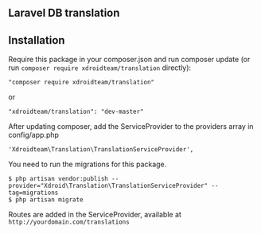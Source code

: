## Laravel DB translation


## Installation

Require this package in your composer.json and run composer update (or run `composer require xdroidteam/translation` directly):

    "composer require xdroidteam/translation"

or

    "xdroidteam/translation": "dev-master"

After updating composer, add the ServiceProvider to the providers array in config/app.php

    'Xdroidteam\Translation\TranslationServiceProvider',

You need to run the migrations for this package.

    $ php artisan vendor:publish --provider="Xdroid\Translation\TranslationServiceProvider" --tag=migrations
    $ php artisan migrate


Routes are added in the ServiceProvider, available at `http://yourdomain.com/translations`
